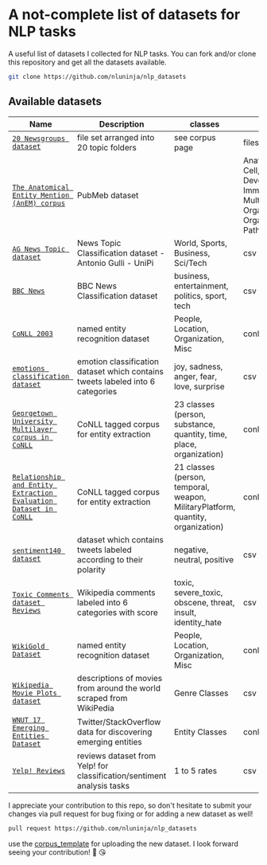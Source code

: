 # A not-complete list of datasets for NLP tasks

A useful list of datasets I collected for NLP tasks. You can fork and/or clone this repository and get all the datasets available.

```bash
git clone https://github.com/nluninja/nlp_datasets
```


## Available datasets

| Name | Description | classes | format | language |
| ---- | ----------- | ------- | ------ | -------- |
| [`20 Newsgroups dataset`](./20_newsgroup/) | file set arranged into 20 topic folders | see corpus page | files | en  |
| [`The Anatomical Entity Mention (AnEM) corpus`](./AnEM/) | PubMeb dataset | |Anatomical_system, Cell,Cellular_component, Developing_anatomical_structure, Immaterial_anatomical_entity,  Multi-tissue_structure, Organ, Organism_subdivision, Organism_substance, Pathological_formation, Tissue | conll/iob2 | en  |
| [`AG News Topic dataset`](./ag_news/) | News Topic Classification dataset - Antonio Gulli -  UniPi | World, Sports, Business, Sci/Tech | csv | en  |
| [`BBC News`](./bbc_news/) | BBC News Classification dataset| business, entertainment, politics, sport, tech | csv | en  |
| [`CoNLL 2003`](./conll2003/) | named entity recognition dataset | People, Location, Organization, Misc | conll/iob2 | en  |
| [`emotions classification dataset`](./emotion_classification_dataset/) | emotion classification dataset which contains tweets labeled into 6 categories | joy, sadness, anger, fear, love, surprise | csv | en |
| [`Georgetown University Multilayer corpus in CoNLL`](./GUM/) | CoNLL tagged corpus for entity extraction| 23 classes (person, substance, quantity, time, place, organization) | conll/iob2 | en  |
| [`Relationship and Entity Extraction Evaluation Dataset in CoNLL`](./re3d/) | CoNLL tagged corpus for entity extraction| 21 classes (person, temporal, weapon, MilitaryPlatform, quantity, organization) | conll/iob2 | en  |
| [`sentiment140 dataset`](./sentiment140_dataset/) | dataset which contains tweets labeled according to their polarity |negative, neutral, positive | csv | en |
| [`Toxic Comments dataset Reviews`](./toxic_comments/) | Wikipedia comments labeled into 6 categories with score | toxic, severe_toxic, obscene, threat, insult, identity_hate| csv | en  |
| [`WikiGold Dataset`](./wikigold/) | named entity recognition dataset | People, Location, Organization, Misc | conll/iob2 | en  |
| [`Wikipedia Movie Plots dataset`](./wikipedia_movie_plots/) | descriptions of movies from around the world scraped from WikiPedia | Genre Classes | csv | en  |
| [`WNUT 17 Emerging Entities Dataset`](./WNUT17/) | Twitter/StackOverflow data for discovering emerging entities | Entity Classes | conll/iob2 | en  |
| [`Yelp! Reviews`](./yelp_reviews/) | reviews dataset from Yelp! for classification/sentiment analysis tasks| 1 to 5 rates | csv | en  |


I appreciate your contribution to this repo, so don't hesitate to submit your changes via pull request for bug fixing or for adding a new dataset as well! 

```bash
pull request https://github.com/nluninja/nlp_datasets
```

use the [corpus_template](./corpus_template) for uploading the new dataset. I look forward seeing your contribution! :pray: :kissing_heart: 
